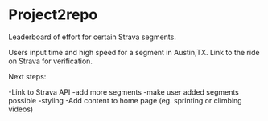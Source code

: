 # Project2repo

Leaderboard of effort for certain Strava segments.

Users input time and high speed for a segment in Austin,TX. 
Link to the ride on Strava for verification.

Next steps:

-Link to Strava API
-add more segments
-make user added segments possible
-styling
-Add content to home page (eg. sprinting or climbing videos)

